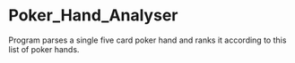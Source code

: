 # Poker_Hand_Analyser
Program parses a single five card poker hand and ranks it according to this list of poker hands.
